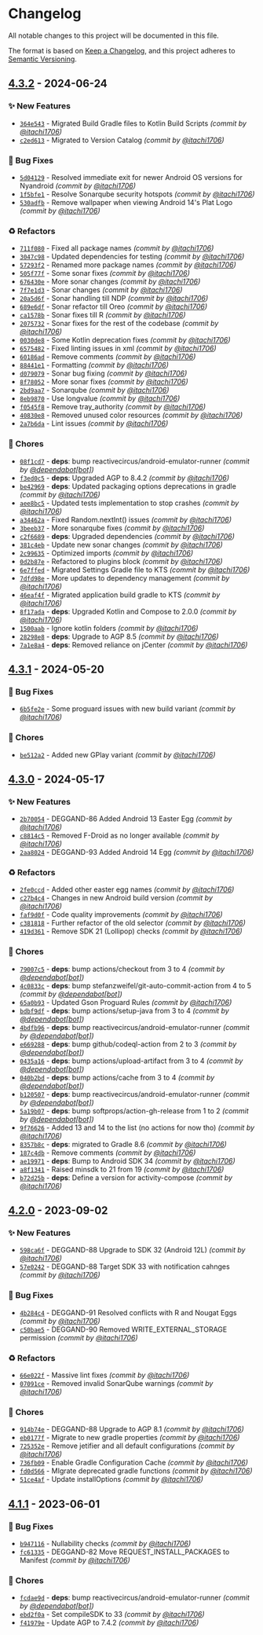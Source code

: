 # Changelog
All notable changes to this project will be documented in this file.

The format is based on [Keep a Changelog](https://keepachangelog.com/en/1.0.0/),
and this project adheres to [Semantic Versioning](https://semver.org/spec/v2.0.0.html).

## [4.3.2] - 2024-06-24
### :sparkles: New Features
- [`364e543`](https://github.com/itachi1706/DroidEggs/commit/364e543a14fa930392a3b86865ba03c10e7de6ef) - Migrated Build Gradle files to Kotlin Build Scripts *(commit by [@itachi1706](https://github.com/itachi1706))*
- [`c2ed613`](https://github.com/itachi1706/DroidEggs/commit/c2ed613dcddc0cbfdc7941dc6ed032009d3d1a7d) - Migrated to Version Catalog *(commit by [@itachi1706](https://github.com/itachi1706))*

### :bug: Bug Fixes
- [`5d04129`](https://github.com/itachi1706/DroidEggs/commit/5d04129266a5e485d808d1a8e8ae98509ec56c6a) - Resolved immediate exit for newer Android OS versions for Nyandroid *(commit by [@itachi1706](https://github.com/itachi1706))*
- [`1f5bfe1`](https://github.com/itachi1706/DroidEggs/commit/1f5bfe14de4c73490b6b33fce7698466912447c3) - Resolve Sonarqube security hotspots *(commit by [@itachi1706](https://github.com/itachi1706))*
- [`530adfb`](https://github.com/itachi1706/DroidEggs/commit/530adfbff44e8f695bb087fa8be4550e01eb78b1) - Remove wallpaper when viewing Android 14's Plat Logo *(commit by [@itachi1706](https://github.com/itachi1706))*

### :recycle: Refactors
- [`711f080`](https://github.com/itachi1706/DroidEggs/commit/711f0801161f4c24879f4e41ae66156d83da1d2d) - Fixed all package names *(commit by [@itachi1706](https://github.com/itachi1706))*
- [`3047c98`](https://github.com/itachi1706/DroidEggs/commit/3047c986023053ca190f6e662800baa7da28626b) - Updated dependencies for testing *(commit by [@itachi1706](https://github.com/itachi1706))*
- [`57293f2`](https://github.com/itachi1706/DroidEggs/commit/57293f2fbc09f5142c9cb5ec52c5cc730fe756b8) - Renamed more package names *(commit by [@itachi1706](https://github.com/itachi1706))*
- [`505f77f`](https://github.com/itachi1706/DroidEggs/commit/505f77f3e6ed325cfa25d0b25849c88624721fa9) - Some sonar fixes *(commit by [@itachi1706](https://github.com/itachi1706))*
- [`676430e`](https://github.com/itachi1706/DroidEggs/commit/676430e4418f1e771358a24b91e0e41f0fda61c6) - More sonar changes *(commit by [@itachi1706](https://github.com/itachi1706))*
- [`7f7e1d3`](https://github.com/itachi1706/DroidEggs/commit/7f7e1d35c45e661aa947e40997d27ccd005f8f39) - Sonar changes *(commit by [@itachi1706](https://github.com/itachi1706))*
- [`20a5d6f`](https://github.com/itachi1706/DroidEggs/commit/20a5d6f09cbd2675e73d51a7fa00cda9e156bdf4) - Sonar handling till NDP *(commit by [@itachi1706](https://github.com/itachi1706))*
- [`689e6df`](https://github.com/itachi1706/DroidEggs/commit/689e6df180b3a778ed7660faaf04b9386a2869d5) - Sonar refactor till Oreo *(commit by [@itachi1706](https://github.com/itachi1706))*
- [`ca1578b`](https://github.com/itachi1706/DroidEggs/commit/ca1578b088abf536e4a7032b05eb7925215b4a2d) - Sonar fixes till R *(commit by [@itachi1706](https://github.com/itachi1706))*
- [`2075732`](https://github.com/itachi1706/DroidEggs/commit/207573250e3f0dd2ebac5032a0abd0d497aeff91) - Sonar fixes for the rest of the codebase *(commit by [@itachi1706](https://github.com/itachi1706))*
- [`0030de8`](https://github.com/itachi1706/DroidEggs/commit/0030de80627f456ff430f55b8940657b0d79e902) - Some Kotlin deprecation fixes *(commit by [@itachi1706](https://github.com/itachi1706))*
- [`6575482`](https://github.com/itachi1706/DroidEggs/commit/6575482e3f4f97918d86a7c4698f650dafff5dad) - Fixed linting issues in xml *(commit by [@itachi1706](https://github.com/itachi1706))*
- [`60186ad`](https://github.com/itachi1706/DroidEggs/commit/60186adaeb2d0a71c658fcd09478768cbcaf70a6) - Remove comments *(commit by [@itachi1706](https://github.com/itachi1706))*
- [`88441e1`](https://github.com/itachi1706/DroidEggs/commit/88441e149ef5aca79535addb36ff563289028fe2) - Formatting *(commit by [@itachi1706](https://github.com/itachi1706))*
- [`d079079`](https://github.com/itachi1706/DroidEggs/commit/d07907941ac9d8509818d77705dee26d260bea42) - Sonar bug fixing *(commit by [@itachi1706](https://github.com/itachi1706))*
- [`8f78052`](https://github.com/itachi1706/DroidEggs/commit/8f780524fa5d935e077f8aedf596b39a0fbbd2ff) - More sonar fixes *(commit by [@itachi1706](https://github.com/itachi1706))*
- [`2bd9aa7`](https://github.com/itachi1706/DroidEggs/commit/2bd9aa79727cc35d20a4054d402fe80e98fee5c9) - Sonarqube *(commit by [@itachi1706](https://github.com/itachi1706))*
- [`8eb9870`](https://github.com/itachi1706/DroidEggs/commit/8eb9870a0d0bf2c364743b2b25cb41182bbc5792) - Use longvalue *(commit by [@itachi1706](https://github.com/itachi1706))*
- [`f0545f8`](https://github.com/itachi1706/DroidEggs/commit/f0545f8e6bc85bfd7f6cbb6a45b88b2ee67c72c2) - Remove tray_authority *(commit by [@itachi1706](https://github.com/itachi1706))*
- [`40830e8`](https://github.com/itachi1706/DroidEggs/commit/40830e8f68bcdacfa05c60598392854487b3292a) - Removed unused color resources *(commit by [@itachi1706](https://github.com/itachi1706))*
- [`2a7b6da`](https://github.com/itachi1706/DroidEggs/commit/2a7b6dad47d27f11804958e9f414e229a4bf097b) - Lint issues *(commit by [@itachi1706](https://github.com/itachi1706))*

### :wrench: Chores
- [`08f1cd7`](https://github.com/itachi1706/DroidEggs/commit/08f1cd7039103b58dd9a2b5cd26fba355625cfe5) - **deps**: bump reactivecircus/android-emulator-runner *(commit by [@dependabot[bot]](https://github.com/apps/dependabot))*
- [`f3ed0c5`](https://github.com/itachi1706/DroidEggs/commit/f3ed0c5c7a2d28f1b73d3dc244c108ed8f53b1cf) - **deps**: Upgraded AGP to 8.4.2 *(commit by [@itachi1706](https://github.com/itachi1706))*
- [`be42969`](https://github.com/itachi1706/DroidEggs/commit/be429692ddbb1b7253b95c13532c0d9d905b3186) - **deps**: Updated packaging options deprecations in gradle *(commit by [@itachi1706](https://github.com/itachi1706))*
- [`aee8bc5`](https://github.com/itachi1706/DroidEggs/commit/aee8bc5b0759322f7d52e3d02949401dca51d0e4) - Updated tests implementation to stop crashes *(commit by [@itachi1706](https://github.com/itachi1706))*
- [`a34462a`](https://github.com/itachi1706/DroidEggs/commit/a34462acc425bd9bca6b59e15b9f22dd83fb3170) - Fixed Random.nextInt() issues *(commit by [@itachi1706](https://github.com/itachi1706))*
- [`3beeb37`](https://github.com/itachi1706/DroidEggs/commit/3beeb37f14381f4bdc82052f8cb2f0ca9bbd0abb) - More sonarqube fixes *(commit by [@itachi1706](https://github.com/itachi1706))*
- [`c2f6689`](https://github.com/itachi1706/DroidEggs/commit/c2f6689eb7921624821b9d9c2972d3ba74e7a1d2) - **deps**: Upgraded dependencies *(commit by [@itachi1706](https://github.com/itachi1706))*
- [`381c4eb`](https://github.com/itachi1706/DroidEggs/commit/381c4eb64be6a6f6335b14d4e953de98c0551a6b) - Update new sonar changes *(commit by [@itachi1706](https://github.com/itachi1706))*
- [`2c99635`](https://github.com/itachi1706/DroidEggs/commit/2c99635851b9720f6fd5197ab0841c3b4e753cd6) - Optimized imports *(commit by [@itachi1706](https://github.com/itachi1706))*
- [`0d2b87e`](https://github.com/itachi1706/DroidEggs/commit/0d2b87ee4fbce9d11136724d00f19373298679aa) - Refactored to plugins block *(commit by [@itachi1706](https://github.com/itachi1706))*
- [`6e7ffed`](https://github.com/itachi1706/DroidEggs/commit/6e7ffedc91ffba33fe9105af36db5f606464aecb) - Migrated Settings Gradle file to KTS *(commit by [@itachi1706](https://github.com/itachi1706))*
- [`7dfd98e`](https://github.com/itachi1706/DroidEggs/commit/7dfd98e167faffcad9ebc829d6adc41694066af8) - More updates to dependency management *(commit by [@itachi1706](https://github.com/itachi1706))*
- [`46eaf4f`](https://github.com/itachi1706/DroidEggs/commit/46eaf4fec35f406f65a67f421aa266fe0c347cfb) - Migrated application build gradle to KTS *(commit by [@itachi1706](https://github.com/itachi1706))*
- [`8f17ada`](https://github.com/itachi1706/DroidEggs/commit/8f17adaaa349453f9a797be8ec1c7210d34a1f9b) - **deps**: Upgraded Kotlin and Compose to 2.0.0 *(commit by [@itachi1706](https://github.com/itachi1706))*
- [`1500aab`](https://github.com/itachi1706/DroidEggs/commit/1500aab3ae6c825d451ab026a1380408881b426e) - Ignore kotlin folders *(commit by [@itachi1706](https://github.com/itachi1706))*
- [`28298e8`](https://github.com/itachi1706/DroidEggs/commit/28298e8d3b07dafac9464693a36051b3bb156cbb) - **deps**: Upgrade to AGP 8.5 *(commit by [@itachi1706](https://github.com/itachi1706))*
- [`7a1e8a4`](https://github.com/itachi1706/DroidEggs/commit/7a1e8a447e67929983277f4b6be535265c17c656) - **deps**: Removed reliance on jCenter *(commit by [@itachi1706](https://github.com/itachi1706))*


## [4.3.1] - 2024-05-20
### :bug: Bug Fixes
- [`6b5fe2e`](https://github.com/itachi1706/DroidEggs/commit/6b5fe2e805cb1d78f1b123c37a0b078f154ff0d4) - Some proguard issues with new build variant *(commit by [@itachi1706](https://github.com/itachi1706))*

### :wrench: Chores
- [`be512a2`](https://github.com/itachi1706/DroidEggs/commit/be512a2e2aa67208e40db91ff26664a6e3d525f5) - Added new GPlay variant *(commit by [@itachi1706](https://github.com/itachi1706))*


## [4.3.0] - 2024-05-17
### :sparkles: New Features
- [`2b70054`](https://github.com/itachi1706/DroidEggs/commit/2b70054a5d0b61e75e7506e69ffce4a01369d227) - DEGGAND-86 Added Android 13 Easter Egg *(commit by [@itachi1706](https://github.com/itachi1706))*
- [`c8814c5`](https://github.com/itachi1706/DroidEggs/commit/c8814c5692becc4ab319f2a5efd58a7f149abeba) - Removed F-Droid as no longer available *(commit by [@itachi1706](https://github.com/itachi1706))*
- [`2aa8024`](https://github.com/itachi1706/DroidEggs/commit/2aa802487eee6b2f0c4c681b3319292c1b8f6375) - DEGGAND-93 Added Android 14 Egg *(commit by [@itachi1706](https://github.com/itachi1706))*

### :recycle: Refactors
- [`2fe0ccd`](https://github.com/itachi1706/DroidEggs/commit/2fe0ccd19d48bcc1c90db258471cf349de423392) - Added other easter egg names *(commit by [@itachi1706](https://github.com/itachi1706))*
- [`c27b4c4`](https://github.com/itachi1706/DroidEggs/commit/c27b4c45d4440ecd2a73b75317444650f4c088d5) - Changes in new Android build version *(commit by [@itachi1706](https://github.com/itachi1706))*
- [`faf9d0f`](https://github.com/itachi1706/DroidEggs/commit/faf9d0fe96f8595d1a029bcda75f5679392bac53) - Code quality improvements *(commit by [@itachi1706](https://github.com/itachi1706))*
- [`c381818`](https://github.com/itachi1706/DroidEggs/commit/c381818e5a97faa4d183da0f8931378081b77516) - Further refactor of the old selector *(commit by [@itachi1706](https://github.com/itachi1706))*
- [`419d361`](https://github.com/itachi1706/DroidEggs/commit/419d36148e16a0032d1fd9ea692475f2bc2594ba) - Remove SDK 21 (Lollipop) checks *(commit by [@itachi1706](https://github.com/itachi1706))*

### :wrench: Chores
- [`79007c5`](https://github.com/itachi1706/DroidEggs/commit/79007c533d88713c27eedbd376cb6101e8be980c) - **deps**: bump actions/checkout from 3 to 4 *(commit by [@dependabot[bot]](https://github.com/apps/dependabot))*
- [`4c0833c`](https://github.com/itachi1706/DroidEggs/commit/4c0833c3d9d5fa96451d6268940b53040b8739d5) - **deps**: bump stefanzweifel/git-auto-commit-action from 4 to 5 *(commit by [@dependabot[bot]](https://github.com/apps/dependabot))*
- [`65a0b93`](https://github.com/itachi1706/DroidEggs/commit/65a0b93d3f8626daacc945d0b3b55bc041cbe678) - Updated Gson Proguard Rules *(commit by [@itachi1706](https://github.com/itachi1706))*
- [`bdbf9df`](https://github.com/itachi1706/DroidEggs/commit/bdbf9dfcc2f8cd57d089c7f4f1ce9b7b04e987c4) - **deps**: bump actions/setup-java from 3 to 4 *(commit by [@dependabot[bot]](https://github.com/apps/dependabot))*
- [`4bdfb96`](https://github.com/itachi1706/DroidEggs/commit/4bdfb96119fcf2860fa609e12329e23ba38a2e1d) - **deps**: bump reactivecircus/android-emulator-runner *(commit by [@dependabot[bot]](https://github.com/apps/dependabot))*
- [`e669288`](https://github.com/itachi1706/DroidEggs/commit/e669288b8b0bafe71a26857be4c88b2c30a375e2) - **deps**: bump github/codeql-action from 2 to 3 *(commit by [@dependabot[bot]](https://github.com/apps/dependabot))*
- [`0435a16`](https://github.com/itachi1706/DroidEggs/commit/0435a1685e9c4c5aa0a4f2bf951cceb0e6bcf50d) - **deps**: bump actions/upload-artifact from 3 to 4 *(commit by [@dependabot[bot]](https://github.com/apps/dependabot))*
- [`040b2bd`](https://github.com/itachi1706/DroidEggs/commit/040b2bd57f79b6249772ada9f17188c1a84d8520) - **deps**: bump actions/cache from 3 to 4 *(commit by [@dependabot[bot]](https://github.com/apps/dependabot))*
- [`b120507`](https://github.com/itachi1706/DroidEggs/commit/b120507ae2d91cd08e3be16a07b4f23b7e62a98c) - **deps**: bump reactivecircus/android-emulator-runner *(commit by [@dependabot[bot]](https://github.com/apps/dependabot))*
- [`5a19b07`](https://github.com/itachi1706/DroidEggs/commit/5a19b07f544e1a219ae51bbe8f8aa726ac23d451) - **deps**: bump softprops/action-gh-release from 1 to 2 *(commit by [@dependabot[bot]](https://github.com/apps/dependabot))*
- [`9f76626`](https://github.com/itachi1706/DroidEggs/commit/9f766264871a53100ee2c9fab4e04b98575f4c1e) - Added 13 and 14 to the list (no actions for now tho) *(commit by [@itachi1706](https://github.com/itachi1706))*
- [`8357b8c`](https://github.com/itachi1706/DroidEggs/commit/8357b8c5eb51fc0a5a6560f7cbd11b79424efe85) - **deps**: migrated to Gradle 8.6 *(commit by [@itachi1706](https://github.com/itachi1706))*
- [`187c4db`](https://github.com/itachi1706/DroidEggs/commit/187c4db192b4499d9f72e8c62825350f26a4cc8f) - Remove comments *(commit by [@itachi1706](https://github.com/itachi1706))*
- [`ae19971`](https://github.com/itachi1706/DroidEggs/commit/ae19971fc41867a9705accb1252b79aa055a2b4b) - **deps**: Bump to Android SDK 34 *(commit by [@itachi1706](https://github.com/itachi1706))*
- [`a8f1341`](https://github.com/itachi1706/DroidEggs/commit/a8f134128a6c015773e9dcfb3ff4f85d603d17c1) - Raised minsdk to 21 from 19 *(commit by [@itachi1706](https://github.com/itachi1706))*
- [`b72d25b`](https://github.com/itachi1706/DroidEggs/commit/b72d25b64d8e4155c44c0a62cf22a8b01441f84a) - **deps**: Define a version for activity-compose *(commit by [@itachi1706](https://github.com/itachi1706))*


## [4.2.0] - 2023-09-02
### :sparkles: New Features
- [`598ca6f`](https://github.com/itachi1706/DroidEggs/commit/598ca6f2998958058b8c181eb6524c6b0b31fc67) - DEGGAND-88 Upgrade to SDK 32 (Android 12L) *(commit by [@itachi1706](https://github.com/itachi1706))*
- [`57e0242`](https://github.com/itachi1706/DroidEggs/commit/57e0242e4e1f0c139693c19fcaad0170cfaa7b09) - DEGGAND-88 Target SDK 33 with notification cahnges *(commit by [@itachi1706](https://github.com/itachi1706))*

### :bug: Bug Fixes
- [`4b284c4`](https://github.com/itachi1706/DroidEggs/commit/4b284c44452e4d47422d174c7bac6190b96d0d7a) - DEGGAND-91 Resolved conflicts with R and Nougat Eggs *(commit by [@itachi1706](https://github.com/itachi1706))*
- [`c50bae5`](https://github.com/itachi1706/DroidEggs/commit/c50bae5396b58af434e91f3852e098e23eaf4a0a) - DEGGAND-90 Removed WRITE_EXTERNAL_STORAGE permission *(commit by [@itachi1706](https://github.com/itachi1706))*

### :recycle: Refactors
- [`66e022f`](https://github.com/itachi1706/DroidEggs/commit/66e022f201d46cd56320280bc25f28ce3c183f8d) - Massive lint fixes *(commit by [@itachi1706](https://github.com/itachi1706))*
- [`07091ce`](https://github.com/itachi1706/DroidEggs/commit/07091cee2e148baa9e1839db4d5df1aa01d0e651) - Removed invalid SonarQube warnings *(commit by [@itachi1706](https://github.com/itachi1706))*

### :wrench: Chores
- [`914b74e`](https://github.com/itachi1706/DroidEggs/commit/914b74ec7d90608a13b5da54d1825c222843bf86) - DEGGAND-88 Upgrade to AGP 8.1 *(commit by [@itachi1706](https://github.com/itachi1706))*
- [`eb0177f`](https://github.com/itachi1706/DroidEggs/commit/eb0177f3b80c1bf7b219981c677599d08a826c33) - Migrate to new gradle properties *(commit by [@itachi1706](https://github.com/itachi1706))*
- [`725352e`](https://github.com/itachi1706/DroidEggs/commit/725352ec0aa3398908946c92627e4dcf161f683f) - Remove jetifier and all default configurations *(commit by [@itachi1706](https://github.com/itachi1706))*
- [`736fb09`](https://github.com/itachi1706/DroidEggs/commit/736fb0925c08745b3fb475ff6d6e12840f2ccb3b) - Enable Gradle Configuration Cache *(commit by [@itachi1706](https://github.com/itachi1706))*
- [`fd0d566`](https://github.com/itachi1706/DroidEggs/commit/fd0d5663099fd854cf4121b3d960d16c41a6859f) - MIgrate deprecated gradle functions *(commit by [@itachi1706](https://github.com/itachi1706))*
- [`51ce4af`](https://github.com/itachi1706/DroidEggs/commit/51ce4af0b7c9ef285050c525286ed9d320504f53) - Update installOptions *(commit by [@itachi1706](https://github.com/itachi1706))*


## [4.1.1] - 2023-06-01
### :bug: Bug Fixes
- [`b947116`](https://github.com/itachi1706/DroidEggs/commit/b94711604922ddc3e05b7aab28c7a5b4eb80be5c) - Nullability checks *(commit by [@itachi1706](https://github.com/itachi1706))*
- [`fc61335`](https://github.com/itachi1706/DroidEggs/commit/fc61335310430597a4a478cc8b2bb1a4d7b12a3b) - DEGGAND-82 Move REQUEST_INSTALL_PACKAGES to Manifest *(commit by [@itachi1706](https://github.com/itachi1706))*

### :wrench: Chores
- [`fcdae9d`](https://github.com/itachi1706/DroidEggs/commit/fcdae9d645190f57dadf62d0f67e9d66ee6261bc) - **deps**: bump reactivecircus/android-emulator-runner *(commit by [@dependabot[bot]](https://github.com/apps/dependabot))*
- [`ebd2f0a`](https://github.com/itachi1706/DroidEggs/commit/ebd2f0ae861222a617739e7d3508396adfc8657a) - Set compileSDK to 33 *(commit by [@itachi1706](https://github.com/itachi1706))*
- [`f41979e`](https://github.com/itachi1706/DroidEggs/commit/f41979e87f6288b895967b81c912e82368ef2f1e) - Update AGP to 7.4.2 *(commit by [@itachi1706](https://github.com/itachi1706))*


[4.1.1]: https://github.com/itachi1706/DroidEggs/compare/4.1.0...4.1.1
[4.2.0]: https://github.com/itachi1706/DroidEggs/compare/4.1.1...4.2.0
[4.3.0]: https://github.com/itachi1706/DroidEggs/compare/4.2.1...4.3.0
[4.3.1]: https://github.com/itachi1706/DroidEggs/compare/4.3.0...4.3.1
[4.3.2]: https://github.com/itachi1706/DroidEggs/compare/4.3.1...4.3.2

